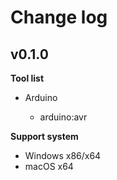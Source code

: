 # Change log

## v0.1.0

**Tool list**

- Arduino

    * arduino:avr

**Support system**

- Windows x86/x64
- macOS x64
